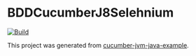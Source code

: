 # BDDCucumberJ8Selehnium

[![Build](https://github.com/marvin-ojoye-infinit-cx/BDDCucumberJ8Selehnium/actions/workflows/build.yml/badge.svg)](https://github.com/marvin-ojoye-infinit-cx/BDDCucumberJ8Selehnium/actions/workflows/build.yml)

This project was generated from [cucumber-jvm-java-example](https://github.com/jecklgamis/cucumber-jvm-java-example).


